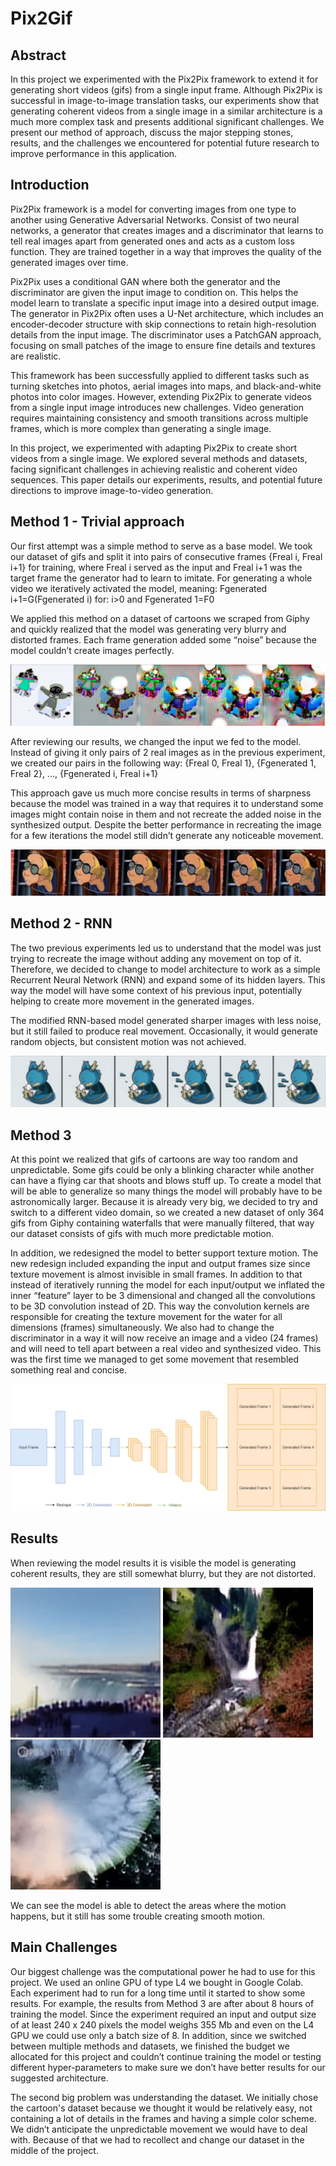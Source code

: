 ﻿
# **Pix2Gif**

## **Abstract**
In this project we experimented with the Pix2Pix framework to extend it for generating short videos (gifs) from a single input frame. Although Pix2Pix is successful in image-to-image translation tasks, our experiments show that generating coherent videos from a single image in a similar architecture is a much more complex task and presents additional significant challenges. We present our method of approach, discuss the major stepping stones, results, and the challenges we encountered for potential future research to improve performance in this application.

## **Introduction**
Pix2Pix framework is a model for converting images from one type to another using Generative Adversarial Networks. Consist of two neural networks, a generator that creates images and a discriminator that learns to tell real images apart from generated ones and acts as a custom loss function. They are trained together in a way that improves the quality of the generated images over time.

Pix2Pix uses a conditional GAN where both the generator and the discriminator are given the input image to condition on. This helps the model learn to translate a specific input image into a desired output image. The generator in Pix2Pix often uses a U-Net architecture, which includes an encoder-decoder structure with skip connections to retain high-resolution details from the input image. The discriminator uses a PatchGAN approach, focusing on small patches of the image to ensure fine details and textures are realistic.

This framework has been successfully applied to different tasks such as turning sketches into photos, aerial images into maps, and black-and-white photos into color images. However, extending Pix2Pix to generate videos from a single input image introduces new challenges. Video generation requires maintaining consistency and smooth transitions across multiple frames, which is more complex than generating a single image.

In this project, we experimented with adapting Pix2Pix to create short videos from a single image. We explored several methods and datasets, facing significant challenges in achieving realistic and coherent video sequences. This paper details our experiments, results, and potential future directions to improve image-to-video generation.

## **Method 1 - Trivial approach**

Our first attempt was a simple method to serve as a base model. We took our dataset of gifs and split it into pairs of consecutive  frames {Freal i, Freal i+1} for training, where Freal i served as the input and Freal i+1 was the target frame the generator had to learn to imitate. For generating a whole video we iteratively activated the model, meaning:    Fgenerated i+1=G(Fgenerated i)    for: i>0  and Fgenerated 1=F0

We applied this method on a dataset of cartoons we scraped from Giphy and quickly realized that the model was generating very blurry and distorted frames. Each frame generation added some “noise” because the model couldn’t create images perfectly.

![](./results/images/V1/1.png)

After reviewing our results, we changed the input we fed to the model. Instead of giving it only pairs of 2 real images as in the previous experiment, we created our pairs in the following way:    {Freal 0, Freal 1}, {Fgenerated 1, Freal 2}, ..., {Fgenerated i, Freal i+1}

This approach gave us much more concise results in terms of sharpness because the model was trained in a way that requires it to understand some images might contain noise in them and not recreate the added noise in the synthesized output. Despite the better performance in recreating the image for a few iterations the model still didn’t generate any noticeable movement.

![](./results/images/V1/2.png)

## **Method 2 - RNN**

The two previous experiments led us to understand that the model was just trying to recreate the image without adding any movement on top of it. Therefore, we decided to change to model architecture to work as a simple Recurrent Neural Network (RNN) and expand some of its hidden layers. This way the model will have some context of his previous input, potentially helping to create more movement in the generated images. 

The modified RNN-based model generated sharper images with less noise, but it still failed to produce real movement. Occasionally, it would generate random objects, but consistent motion was not achieved.

![](./results/images/V2/1.png)

## **Method 3**

At this point we realized that gifs of cartoons are way too random and unpredictable. Some gifs could be only a blinking character while another can have a flying car that shoots and blows stuff up. To create a model that will be able to generalize so many things the model will probably have to be astronomically larger. Because it is already very big, we decided to try and switch to a different video domain, so we created a new dataset of only 364 gifs from Giphy containing waterfalls that were manually filtered, that way our dataset consists of gifs with much more predictable motion. 

In addition, we redesigned the model to better support texture motion. The new redesign included expanding the input and output frames size since texture movement is almost invisible in small frames. In addition to that instead of iteratively running the model for each input/output we inflated the inner “feature” layer to be 3 dimensional and changed all the convolutions to be 3D convolution instead of 2D. This way the convolution kernels are responsible for creating the texture movement for the water for all dimensions (frames) simultaneously. We also had to change the discriminator in a way it will now receive an image and a video (24 frames) and will need to tell apart between a real video and synthesized video. This was the first time we managed to get some movement that resembled something real and concise.

![](./resourses/architecture.png)

## **Results**

When reviewing the model results it is visible the model is generating coherent results, they are still somewhat blurry, but they are not distorted. 

![](./results/videos/1.gif) ![](./results/videos/2.gif) ![](./results/videos/3.gif)

We can see the model is able to detect the areas where the motion happens, but it still has some trouble creating smooth motion.

## **Main Challenges**
Our biggest challenge was the computational power he had to use for this project. We used an online GPU of type L4 we bought in Google Colab. Each experiment had to run for a long time until it started to show some results. For example, the results from Method 3 are after about 8 hours of training the model.  Since the experiment required an input and output size of at least 240 x 240 pixels the model weighs 355 Mb and even on the L4 GPU we could use only a batch size of 8. In addition, since we switched between multiple methods and datasets, we finished the budget we allocated for this project and couldn’t continue training the model or testing different hyper-parameters to make sure we don’t have better results for our suggested architecture.

The second big problem was understanding the dataset. We initially chose the cartoon's dataset because we thought it would be relatively easy, not containing a lot of details in the frames and having a simple color scheme. We didn’t anticipate the unpredictable movement we would have to deal with. Because of that we had to recollect and change our dataset in the middle of the project.
